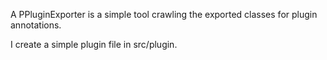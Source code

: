 A PPluginExporter is a simple tool crawling the exported classes for plugin annotations.

I create a simple plugin file in  src/plugin.